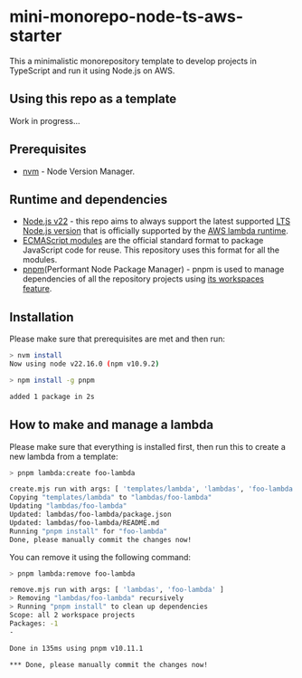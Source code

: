 # mini-monorepo-node-ts-aws-starter

This a minimalistic monorepository template to develop projects in TypeScript and run it using Node.js on AWS.


## Using this repo as a template

Work in progress...


## Prerequisites

- [nvm](https://github.com/nvm-sh/nvm) - Node Version Manager.


## Runtime and dependencies

- [Node.js v22](https://nodejs.org/docs/latest-v22.x/api/index.html) - this repo aims to always support the latest supported [LTS Node.js version](https://nodejs.org/en/about/previous-releases) that is officially supported by the [AWS lambda runtime](https://docs.aws.amazon.com/lambda/latest/dg/lambda-runtimes.html).
- [ECMAScript modules](https://nodejs.org/docs/latest-v22.x/api/esm.html#introduction) are the official standard format to package JavaScript code for reuse. This repository uses this format for all the modules.
- [pnpm](https://github.com/pnpm/pnpm)(Performant Node Package Manager) - pnpm is used to manage dependencies of all the repository projects using [its workspaces feature](https://pnpm.io/workspaces).


## Installation

Please make sure that prerequisites are met and then run:

```sh
> nvm install
Now using node v22.16.0 (npm v10.9.2)

> npm install -g pnpm

added 1 package in 2s
```


## How to make and manage a lambda

Please make sure that everything is installed first, then run this to create a new lambda from a template:

```sh
> pnpm lambda:create foo-lambda

create.mjs run with args: [ 'templates/lambda', 'lambdas', 'foo-lambda' ]
Copying "templates/lambda" to "lambdas/foo-lambda"
Updating "lambdas/foo-lambda"
Updated: lambdas/foo-lambda/package.json
Updated: lambdas/foo-lambda/README.md
Running "pnpm install" for "foo-lambda"
Done, please manually commit the changes now!
```

You can remove it using the following command:

```sh
> pnpm lambda:remove foo-lambda

remove.mjs run with args: [ 'lambdas', 'foo-lambda' ]
> Removing "lambdas/foo-lambda" recursively
> Running "pnpm install" to clean up dependencies
Scope: all 2 workspace projects
Packages: -1
-

Done in 135ms using pnpm v10.11.1

*** Done, please manually commit the changes now!
```
